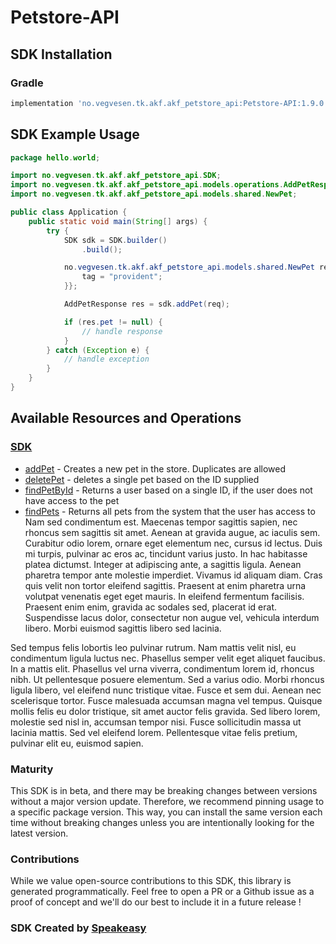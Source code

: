# Petstore-API

<!-- Start SDK Installation -->
## SDK Installation

### Gradle

```groovy
implementation 'no.vegvesen.tk.akf.akf_petstore_api:Petstore-API:1.9.0'
```
<!-- End SDK Installation -->

## SDK Example Usage
<!-- Start SDK Example Usage -->
```java
package hello.world;

import no.vegvesen.tk.akf.akf_petstore_api.SDK;
import no.vegvesen.tk.akf.akf_petstore_api.models.operations.AddPetResponse;
import no.vegvesen.tk.akf.akf_petstore_api.models.shared.NewPet;

public class Application {
    public static void main(String[] args) {
        try {
            SDK sdk = SDK.builder()
                .build();

            no.vegvesen.tk.akf.akf_petstore_api.models.shared.NewPet req = new NewPet("corrupti") {{
                tag = "provident";
            }};            

            AddPetResponse res = sdk.addPet(req);

            if (res.pet != null) {
                // handle response
            }
        } catch (Exception e) {
            // handle exception
        }
    }
}
```
<!-- End SDK Example Usage -->

<!-- Start SDK Available Operations -->
## Available Resources and Operations

### [SDK](docs/sdk/README.md)

* [addPet](docs/sdk/README.md#addpet) - Creates a new pet in the store. Duplicates are allowed
* [deletePet](docs/sdk/README.md#deletepet) - deletes a single pet based on the ID supplied
* [findPetById](docs/sdk/README.md#findpetbyid) - Returns a user based on a single ID, if the user does not have access to the pet
* [findPets](docs/sdk/README.md#findpets) - Returns all pets from the system that the user has access to
Nam sed condimentum est. Maecenas tempor sagittis sapien, nec rhoncus sem sagittis sit amet. Aenean at gravida augue, ac iaculis sem. Curabitur odio lorem, ornare eget elementum nec, cursus id lectus. Duis mi turpis, pulvinar ac eros ac, tincidunt varius justo. In hac habitasse platea dictumst. Integer at adipiscing ante, a sagittis ligula. Aenean pharetra tempor ante molestie imperdiet. Vivamus id aliquam diam. Cras quis velit non tortor eleifend sagittis. Praesent at enim pharetra urna volutpat venenatis eget eget mauris. In eleifend fermentum facilisis. Praesent enim enim, gravida ac sodales sed, placerat id erat. Suspendisse lacus dolor, consectetur non augue vel, vehicula interdum libero. Morbi euismod sagittis libero sed lacinia.

Sed tempus felis lobortis leo pulvinar rutrum. Nam mattis velit nisl, eu condimentum ligula luctus nec. Phasellus semper velit eget aliquet faucibus. In a mattis elit. Phasellus vel urna viverra, condimentum lorem id, rhoncus nibh. Ut pellentesque posuere elementum. Sed a varius odio. Morbi rhoncus ligula libero, vel eleifend nunc tristique vitae. Fusce et sem dui. Aenean nec scelerisque tortor. Fusce malesuada accumsan magna vel tempus. Quisque mollis felis eu dolor tristique, sit amet auctor felis gravida. Sed libero lorem, molestie sed nisl in, accumsan tempor nisi. Fusce sollicitudin massa ut lacinia mattis. Sed vel eleifend lorem. Pellentesque vitae felis pretium, pulvinar elit eu, euismod sapien.

<!-- End SDK Available Operations -->

### Maturity

This SDK is in beta, and there may be breaking changes between versions without a major version update. Therefore, we recommend pinning usage 
to a specific package version. This way, you can install the same version each time without breaking changes unless you are intentionally 
looking for the latest version.

### Contributions

While we value open-source contributions to this SDK, this library is generated programmatically. 
Feel free to open a PR or a Github issue as a proof of concept and we'll do our best to include it in a future release !

### SDK Created by [Speakeasy](https://docs.speakeasyapi.dev/docs/using-speakeasy/client-sdks)
